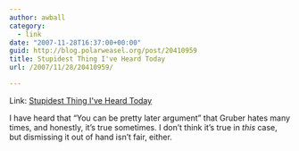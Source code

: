 ```yaml
---
author: awball
category:
  - link
date: "2007-11-28T16:37:00+00:00"
guid: http://blog.polarweasel.org/post/20410959
title: Stupidest Thing I've Heard Today
url: /2007/11/28/20410959/

---
```

Link: [Stupidest Thing I've Heard Today](http://daringfireball.net/linked/2007/november#wed-28-stupid)

I have heard that “You can be pretty later argument” that Gruber hates many times, and honestly, it’s true sometimes. I don’t think it’s true in _this_ case, but dismissing it out of hand isn’t fair, either.
